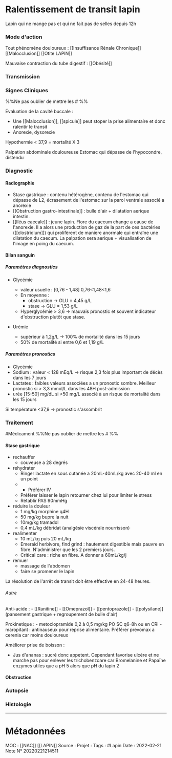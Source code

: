 # Ralentissement de transit lapin
Lapin qui ne mange pas et qui ne fait pas de selles depuis 12h
### Mode d'action
Tout phénomène douloureux :
[[Insuffisance Rénale Chronique]]
[[Malocclusion]]
[[Otite LAPIN]]

Mauvaise contraction du tube digestif :
[[Obésité]]

### Transmission
### Signes Cliniques
%%Ne pas oublier de mettre les # %%


Évaluation de la cavité buccale :
- Une [[Malocclusion]], [[spicule]] peut stoper la prise alimentaire et donc ralentir le transit
- Anorexie, dysorexie

Hypothermie < 37,9 = mortalité X 3

Palpation abdominale douloureuse
Estomac qui dépasse de l'hypocondre, distendu

### Diagnostic
#### Radiographie 
- Stase gastrique : contenu hétérogène, contenu de l'estomac qui dépasse de L2, écrasement de l'estomac sur la paroi ventrale associé a anorexie
- [[Obstruction gastro-intestinale]] : bulle d'air + dilatation aerique intestin.
- [[Iléus caecale]] : jeune lapin. Flore du caecum change a cause de l'anorexie. Il a alors une production de gaz de la part de ces bactéries ([[clostridium]]) qui prolifèrent de manière anormale qui entraîne une dilatation du caecum. La palpation sera aerique + visualisation de l'image en poing du caecum.

#### Bilan sanguin 
##### Paramètres diagnostics
- Glycémie 
	-  valeur usuelle : [0,76 - 1,48] 0,76<1,48<1,6
	- En moyenne :
		- obstruction -> GLU = 4,45 g/L
		- stase -> GLU = 1,53 g/L
	- Hyperglycémie > 3,6 -> mauvais pronostic et souvent indicateur d'obstruction plutôt que stase.
	
- Urémie 
	- supérieur à 1,2g/L -> 100% de mortalité dans les 15 jours
	- 50% de mortalité si entre 0,6 et 1,19 g/L

##### Paramètres pronostics
- Glycémie
- Sodium : valeur < 128 mEq/L -> risque 2,3 fois plus important de décès dans les 7 jours
- Lactates : faibles valeurs associées a un pronostic sombre. Meilleur pronostic si > 3,3 mmol/L dans les 48H post-admission
- urée [15-50] mg/dL si >50 mg/L associé à un risque de mortalité dans les 15 jours

Si température <37,9 -> pronostic s'assombrit
### Traitement
#Médicament 
%%Ne pas oublier de mettre les # %% 

#### Stase gastrique
- rechauffer 
	- couveuse a 28 degrés
- rehydrater
	- Ringer lactate en sous cutanée a 20mL-40mL/kg  avec 20-40 ml en un point 
	- - Préférer IV
	- Préférer laisser le lapin retourner chez lui pour limiter le stress
	- Rétablir PAS 90mmHg
- réduire la douleur
	- 1 mg/kg morphine q4H
	- 50 mg/kg bupre la nuit
	- 10mg/kg tramadol
	- 0,4 mL/kg débridat (analgésie viscérale nourrisson)
- realimenter
	- 10 mL/kg puis 20 mL/kg
	- Emeraid herbivore, find grind : hautement digestible mais pauvre en fibre. N'administrer que les 2 premiers jours.
	- Critical care : riche en fibre. A donner a 60mL/kg/j
- remuer
	- massage de l'abdomen 
	- faire se promener le lapin

La résolution de l'arrêt de transit doit être effective en 24-48 heures.

###### Autre
Anti-acide : 
	- [[Ranitine]]
	- [[Omeprazol]]
	- [[pentoprazole]]
	- [[polysilane]] (pansement gastrique + regroupement de bulle d'air)

Prokinetique : 
	- metoclopramide 0,2 à 0,5 mg/kg PO SC q6-8h ou en CRI
	- maropitant : antinauseux pour reprise alimentaire. Préférer prevomax a cerenia car moins douloureux

Améliorer prise de boisson :
- Jus d'ananas : sucré donc appetent. Cependant favorise ulcère et ne marche pas pour enlever les trichobenzoare car Bromelanine et Papaïne enzymes utiles que a pH 5 alors que pH du lapin 2

#### Obstruction 

### Autopsie
### Histologie




***
# Métadonnées
MOC : [[NAC]] [[LAPIN]]
Source :
Projet :
Tags : #Lapin 
Date : 2022-02-21
Note N° 20220221214511